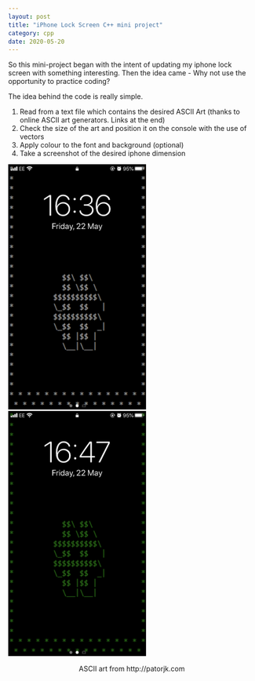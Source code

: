 ```yaml
---
layout: post
title: "iPhone Lock Screen C++ mini project"
category: cpp
date: 2020-05-20
---
```


So this mini-project began with the intent of updating my iphone lock screen with something interesting. Then the idea came - Why not use the opportunity to practice coding?

The idea behind the code is really simple. 

<ol>
  <li>
    Read from a text file which contains the desired ASCII Art (thanks to online ASCII art generators. Links at the end) 
  </li>
  
  <li>
    Check the size of the art and position it on the console with the use of vectors
  </li>
 
 <li>
    Apply colour to the font and background (optional)
 </li> 
  
 <li>
    Take a screenshot of the desired iphone dimension
 </li>
  
</ol>

<div class="row">
  <div class="column">
      <img src="/pictures/Whitehash.png" style="width: auto; height: auto;max-width: 500px;max-height: 500px" />
  </div>
  <div class="column">
      <img src="/pictures/greenhash.png" style="width: auto; height: auto;max-width: 500px;max-height: 500px" />
  </div>
</div>
  
<p style="text-align:center">ASCII art from http://patorjk.com</p>



<script src="https://gist.github.com/cchanzl/07babb551e964ea347a726f44cf061f5.js"></script>
